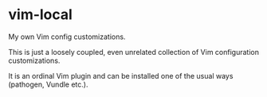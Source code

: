 # vim-local

My own Vim config customizations.

This is just a loosely coupled, even unrelated collection of Vim configuration
customizations.

It is an ordinal Vim plugin and can be installed one of the usual ways
(pathogen, Vundle etc.).

